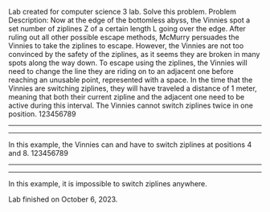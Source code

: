 Lab created for computer science 3 lab. Solve this problem. Problem Description: Now at the edge of the bottomless abyss, the Vinnies spot a set number
of ziplines Z of a certain length L going over the edge. After ruling out all other possible escape
methods, McMurry persuades the Vinnies to take the ziplines to escape. However, the Vinnies
are not too convinced by the safety of the ziplines, as it seems they are broken in many spots
along the way down. To escape using the ziplines, the Vinnies will need to change the line they
are riding on to an adjacent one before reaching an unusable point, represented with a space.
In the time that the Vinnies are switching ziplines, they will have traveled a distance of 1 meter,
meaning that both their current zipline and the adjacent one need to be active during this
interval. The Vinnies cannot switch ziplines twice in one position.
123456789
---- --
-----
In this example, the Vinnies can and have to switch ziplines at positions 4 and 8.
123456789
---- -
---
In this example, it is impossible to switch ziplines anywhere.

Lab finished on October 6, 2023.
